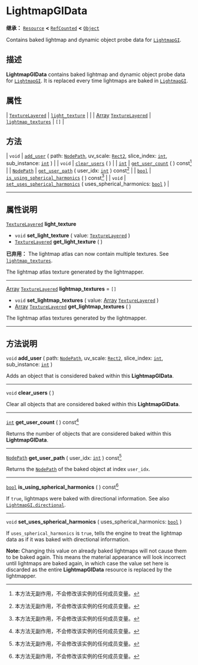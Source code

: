 <!-- ⚠ 请勿编辑本文件 ⚠ -->
<!-- 本文档使用脚本从 WeDot 引擎源码仓库生成。 -->
<!-- 生成脚本：https://github.com/WeDot-Engine/WeDot/tree/4.3/doc/tools/make_md.py； -->
<!-- 原文件：https://github.com/WeDot-Engine/WeDot/tree/4.3/doc/classes/LightmapGIData.xml。 -->

<div id="_class_lightmapgidata"></div>

# LightmapGIData

**继承：** [`Resource`](class_resource.md) **<** [`RefCounted`](class_refcounted.md) **<** [`Object`](class_object.md)

Contains baked lightmap and dynamic object probe data for [`LightmapGI`](class_lightmapgi.md).

## 描述

**LightmapGIData** contains baked lightmap and dynamic object probe data for [`LightmapGI`](class_lightmapgi.md). It is replaced every time lightmaps are baked in [`LightmapGI`](class_lightmapgi.md).

## 属性

| [`TextureLayered`](class_texturelayered.md)                         | [`light_texture`](#class_lightmapgidata_property_light_texture)         |        |
| [Array](class_array.md) [`TextureLayered`](class_texturelayered.md) | [`lightmap_textures`](#class_lightmapgidata_property_lightmap_textures) | ``[]`` |

## 方法

| `void`                          | [`add_user`](#class_lightmapgidata_method_add_user) ( path: [`NodePath`](class_nodepath.md), uv_scale: [`Rect2`](class_rect2.md), slice_index: [`int`](class_int.md), sub_instance: [`int`](class_int.md) ) |
| `void`                          | [`clear_users`](#class_lightmapgidata_method_clear_users) ( )                                                                                                                                               |
| [`int`](class_int.md)           | [`get_user_count`](#class_lightmapgidata_method_get_user_count) ( ) const[^const]                                                                                                                           |
| [`NodePath`](class_nodepath.md) | [`get_user_path`](#class_lightmapgidata_method_get_user_path) ( user_idx: [`int`](class_int.md) ) const[^const]                                                                                             |
| [`bool`](class_bool.md)         | [`is_using_spherical_harmonics`](#class_lightmapgidata_method_is_using_spherical_harmonics) ( ) const[^const]                                                                                               |
| `void`                          | [`set_uses_spherical_harmonics`](#class_lightmapgidata_method_set_uses_spherical_harmonics) ( uses_spherical_harmonics: [`bool`](class_bool.md) )                                                           |

<!-- rst-class:: classref-section-separator -->

---

## 属性说明

<div id="_class_lightmapgidata_property_light_texture"></div>

[`TextureLayered`](class_texturelayered.md) **light_texture** <div id="class_lightmapgidata_property_light_texture"></div>

- `void` **set_light_texture** ( value: [`TextureLayered`](class_texturelayered.md) )
- [`TextureLayered`](class_texturelayered.md) **get_light_texture** ( )

**已弃用：** The lightmap atlas can now contain multiple textures. See [`lightmap_textures`](#class_lightmapgidata_property_lightmap_textures).

The lightmap atlas texture generated by the lightmapper.

<!-- rst-class:: classref-item-separator -->

---

<div id="_class_lightmapgidata_property_lightmap_textures"></div>

[Array](class_array.md) [`TextureLayered`](class_texturelayered.md) **lightmap_textures** = ``[]`` <div id="class_lightmapgidata_property_lightmap_textures"></div>

- `void` **set_lightmap_textures** ( value: [Array](class_array.md) [`TextureLayered`](class_texturelayered.md) )
- [Array](class_array.md) [`TextureLayered`](class_texturelayered.md) **get_lightmap_textures** ( )

The lightmap atlas textures generated by the lightmapper.

<!-- rst-class:: classref-section-separator -->

---

## 方法说明

<div id="_class_lightmapgidata_method_add_user"></div>

`void` **add_user** ( path: [`NodePath`](class_nodepath.md), uv_scale: [`Rect2`](class_rect2.md), slice_index: [`int`](class_int.md), sub_instance: [`int`](class_int.md) )<div id="class_lightmapgidata_method_add_user"></div>

Adds an object that is considered baked within this **LightmapGIData**.

<!-- rst-class:: classref-item-separator -->

---

<div id="_class_lightmapgidata_method_clear_users"></div>

`void` **clear_users** ( )<div id="class_lightmapgidata_method_clear_users"></div>

Clear all objects that are considered baked within this **LightmapGIData**.

<!-- rst-class:: classref-item-separator -->

---

<div id="_class_lightmapgidata_method_get_user_count"></div>

[`int`](class_int.md) **get_user_count** ( ) const[^const]<div id="class_lightmapgidata_method_get_user_count"></div>

Returns the number of objects that are considered baked within this **LightmapGIData**.

<!-- rst-class:: classref-item-separator -->

---

<div id="_class_lightmapgidata_method_get_user_path"></div>

[`NodePath`](class_nodepath.md) **get_user_path** ( user_idx: [`int`](class_int.md) ) const[^const]<div id="class_lightmapgidata_method_get_user_path"></div>

Returns the [`NodePath`](class_nodepath.md) of the baked object at index `user_idx`.

<!-- rst-class:: classref-item-separator -->

---

<div id="_class_lightmapgidata_method_is_using_spherical_harmonics"></div>

[`bool`](class_bool.md) **is_using_spherical_harmonics** ( ) const[^const]<div id="class_lightmapgidata_method_is_using_spherical_harmonics"></div>

If `true`, lightmaps were baked with directional information. See also [`LightmapGI.directional`](#class_lightmapgi_property_directional).

<!-- rst-class:: classref-item-separator -->

---

<div id="_class_lightmapgidata_method_set_uses_spherical_harmonics"></div>

`void` **set_uses_spherical_harmonics** ( uses_spherical_harmonics: [`bool`](class_bool.md) )<div id="class_lightmapgidata_method_set_uses_spherical_harmonics"></div>

If `uses_spherical_harmonics` is `true`, tells the engine to treat the lightmap data as if it was baked with directional information.

 **Note:** Changing this value on already baked lightmaps will not cause them to be baked again. This means the material appearance will look incorrect until lightmaps are baked again, in which case the value set here is discarded as the entire **LightmapGIData** resource is replaced by the lightmapper.

[^virtual]: 本方法通常需要用户覆盖才能生效。
[^const]: 本方法无副作用，不会修改该实例的任何成员变量。
[^vararg]: 本方法除了能接受在此处描述的参数外，还能够继续接受任意数量的参数。
[^constructor]: 本方法用于构造某个类型。
[^static]: 调用本方法无需实例，可直接使用类名进行调用。
[^operator]: 本方法描述的是使用本类型作为左操作数的有效运算符。
[^bitfield]: 这个值是由下列位标志构成位掩码的整数。
[^void]: 无返回值。
